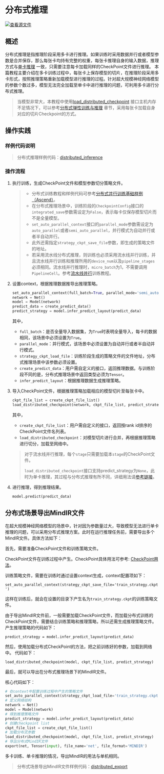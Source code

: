 # 分布式推理

[![查看源文件](https://mindspore-website.obs.cn-north-4.myhuaweicloud.com/website-images/r2.0/resource/_static/logo_source.png)](https://gitee.com/mindspore/docs/blob/r2.0/tutorials/experts/source_zh_cn/parallel/distributed_inference.md)

## 概述

分布式推理是指推理阶段采用多卡进行推理。如果训练时采用数据并行或者模型参数是合并保存，那么每张卡均持有完整的权重，每张卡推理自身的输入数据，推理方式与[单卡推理](https://www.mindspore.cn/tutorials/experts/zh-CN/r2.0/infer/inference.html#modeleval模型验证) 一致，只需要注意每卡加载同样的CheckPoint文件进行推理。
本篇教程主要介绍在多卡训练过程中，每张卡上保存模型的切片，在推理阶段采用多卡形式，按照推理策略重新加载模型进行推理的过程。针对超大规模神经网络模型的参数个数过多，模型无法完全加载至单卡中进行推理的问题，可利用多卡进行分布式推理。

> 当模型非常大，本教程中使用[load_distributed_checkpoint](https://www.mindspore.cn/docs/zh-CN/r2.0/api_python/mindspore/mindspore.load_distributed_checkpoint.html) 接口主机内存不足情况下，可以参考[分布式弹性训练与推理](https://www.mindspore.cn/tutorials/experts/zh-CN/r2.0/parallel/resilience_train_and_predict.html) 章节，采用每张卡加载自身对应的切片Checkpoint的方式。

## 操作实践

### 样例代码说明

> 分布式推理样例代码：[distributed_inference](https://gitee.com/mindspore/docs/tree/r2.0/docs/sample_code/distributed_inference)

### 操作流程

1. 执行训练，生成CheckPoint文件和模型参数切分策略文件。

    > - 分布式训练教程和样例代码可参考[分布式并行训练基础样例（Ascend）](https://www.mindspore.cn/tutorials/experts/zh-CN/r2.0/parallel/train_ascend.html)。
    > - 在分布式推理场景中，训练阶段的`CheckpointConfig`接口的`integrated_save`参数需设定为`False`，表示每卡仅保存模型切片而不是全量模型。
    > - `set_auto_parallel_context`接口的`parallel_mode`参数需设定为`auto_parallel`或者`semi_auto_parallel`，并行模式为自动并行或者半自动并行。
    > - 此外还需指定`strategy_ckpt_save_file`参数，即生成的策略文件的地址。
    > - 若采用流水线分布式推理，则训练也必须采用流水线并行训练，并且流水线并行训练和推理所用的`device_num`以及`pipeline_stages`必须相同。流水线并行推理时，`micro_batch`为1，不需要调用`PipelineCell`。参考[流水线并行](https://www.mindspore.cn/tutorials/experts/zh-CN/r2.0/parallel/pipeline_parallel.html)训练教程。

2. 设置context，根据推理数据推导出推理策略。

    ```python
    set_auto_parallel_context(full_batch=True, parallel_mode='semi_auto_parallel', strategy_ckpt_load_file='./train_strategy.ckpt')
    network = Net()
    model = Model(network)
    predict_data = create_predict_data()
    predict_strategy = model.infer_predict_layout(predict_data)
    ```

    其中，

    - `full_batch`：是否全量导入数据集，为`True`时表明全量导入，每卡的数据相同，该场景中必须设置为`True`。
    - `parallel_mode`：并行模式，该场景中必须设置为自动并行或者半自动并行模式。
    - `strategy_ckpt_load_file`：训练阶段生成的策略文件的文件地址，分布式推理场景中该参数必须设置。
    - `create_predict_data`：用户需自定义的接口，返回推理数据。与训练阶段不同的是，分布式推理场景中返回类型必须为`Tensor`。
    - `infer_predict_layout`：根据推理数据生成推理策略。

3. 导入CheckPoint文件，根据推理策略加载相应的模型切片至每张卡中。

    ```python
    ckpt_file_list = create_ckpt_file_list()
    load_distributed_checkpoint(network, ckpt_file_list, predict_strategy)
    ```

    其中，

    - `create_ckpt_file_list`：用户需自定义的接口，返回按rank id排序的CheckPoint文件名列表。
    - `load_distributed_checkpoint`：对模型切片进行合并，再根据推理策略进行切分，加载至网络中。

    > 对于流水线并行推理，每个`stage`只需要加载本`stage`的CheckPoint文件。
    >
    > `load_distributed_checkpoint`接口支持predict_strategy为`None`，此时为单卡推理，其过程与分布式推理有所不同，详细用法请[参考链接](https://www.mindspore.cn/docs/zh-CN/r2.0/api_python/mindspore/mindspore.load_distributed_checkpoint.html#mindspore.load_distributed_checkpoint)。

4. 进行推理，得到推理结果。

    ```python
    model.predict(predict_data)
    ```

## 分布式场景导出MindIR文件

在超大规模神经网络模型的场景中，针对因为参数量过大，导致模型无法进行单卡推理的问题，可以采用分布式推理方案。此时在运行推理任务前，需要导出多个MindIR文件。具体方法如下：

首先，需要准备CheckPoint文件和训练策略文件。

CheckPoint文件在训练过程中产生。CheckPoint具体用法可参考: [CheckPoint用法](https://www.mindspore.cn/tutorials/zh-CN/r2.0/beginner/save_load.html#保存与加载)。

训练策略文件，需要在训练时通过设置context生成，context配置项如下：

`set_auto_parallel_context(strategy_ckpt_save_file='train_strategy.ckpt')`

这样在训练后，就会在设置的目录下产生名为`train_strategy.ckpt`的训练策略文件。

由于导出MindIR文件前，一般需要加载CheckPoint文件，而加载分布式训练的CheckPoint文件，需要结合训练策略和推理策略，所以还需生成推理策略文件。
产生推理策略的代码如下：

`predict_strategy = model.infer_predict_layout(predict_data)`

然后，使用加载分布式CheckPoint的方法，把之前训练好的参数，加载到网络中。
代码如下：

`load_distributed_checkpoint(model, ckpt_file_list, predict_strategy)`

最后，就可以导出在分布式推理场景下的MindIR文件。

核心代码如下：

```python
# 在context中配置训练过程中产生的策略文件
set_auto_parallel_context(strategy_ckpt_load_file='train_strategy.ckpt')
# 定义网络结构
network = Net()
model = Model(network)
# 得到推理策略文件
predict_strategy = model.infer_predict_layout(predict_data)
# 创建checkpoint list
ckpt_file_list = create_ckpt_file_list()
# 加载分布式参数
load_distributed_checkpoint(model, ckpt_file_list, predict_strategy)
# 导出分布式MindIR文件
export(net, Tensor(input), file_name='net', file_format='MINDIR')
```

多卡训练、单卡推理的情况，导出MindIR的用法与单机相同。

> 分布式场景导出MindIR文件样例代码：[distributed_export](https://gitee.com/mindspore/docs/tree/r2.0/docs/sample_code/distributed_export)

